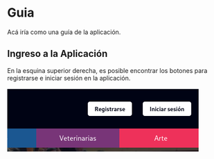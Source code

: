 # Guia

Acá iría como una guía de la aplicación.

## Ingreso a la Aplicación

En la esquina superior derecha, es posible encontrar los botones para registrarse e iniciar sesión en la aplicación.

![ingreso](images/tutorial/registro.png)
